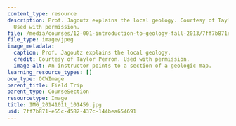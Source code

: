 ```yaml
---
content_type: resource
description: Prof. Jagoutz explains the local geology. Courtesy of Taylor Perron.
  Used with permission.
file: /media/courses/12-001-introduction-to-geology-fall-2013/7ff7b871e55c4582437c144bea654691_IMG_20141011_101459.jpg
file_type: image/jpeg
image_metadata:
  caption: Prof. Jagoutz explains the local geology.
  credit: Courtesy of Taylor Perron. Used with permission.
  image-alt: An instructor points to a section of a geologic map.
learning_resource_types: []
ocw_type: OCWImage
parent_title: Field Trip
parent_type: CourseSection
resourcetype: Image
title: IMG_20141011_101459.jpg
uid: 7ff7b871-e55c-4582-437c-144bea654691
---
```

